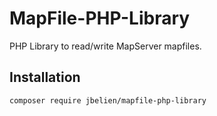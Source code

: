 # MapFile-PHP-Library

PHP Library to read/write MapServer mapfiles.

## Installation

```
composer require jbelien/mapfile-php-library 
```
